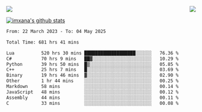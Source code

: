 <p>
  <a href="https://count.getloli.com/"><img src="https://count.getloli.com/get/@xana.readme?theme=moebooru-h"></a>
  <img src="https://weather-icon.journeyad.repl.co/@hangzhou?v=1" align="right">
</p>


<a href="https://github.com/imxana"><img align="center" src="https://github-readme-stats.vercel.app/api?username=imxana&show_icons=true&include_all_commits=true&hide_border=tru&custom_title=imxana%27s%20Github%20Stats" alt="imxana's github stats" /></a> 

<!--START_SECTION:waka-->

```txt
From: 22 March 2023 - To: 04 May 2025

Total Time: 681 hrs 41 mins

Lua          520 hrs 30 mins ███████████████████░░░░░░   76.36 %
C#           70 hrs 9 mins   ██▓░░░░░░░░░░░░░░░░░░░░░░   10.29 %
Python       39 hrs 50 mins  █▒░░░░░░░░░░░░░░░░░░░░░░░   05.85 %
C++          25 hrs 7 mins   █░░░░░░░░░░░░░░░░░░░░░░░░   03.69 %
Binary       19 hrs 46 mins  ▓░░░░░░░░░░░░░░░░░░░░░░░░   02.90 %
Other        1 hr 44 mins    ░░░░░░░░░░░░░░░░░░░░░░░░░   00.25 %
Markdown     58 mins         ░░░░░░░░░░░░░░░░░░░░░░░░░   00.14 %
JavaScript   48 mins         ░░░░░░░░░░░░░░░░░░░░░░░░░   00.12 %
Assembly     44 mins         ░░░░░░░░░░░░░░░░░░░░░░░░░   00.11 %
C            33 mins         ░░░░░░░░░░░░░░░░░░░░░░░░░   00.08 %
```

<!--END_SECTION:waka-->
